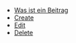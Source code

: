 
  - [Was ist ein Beitrag](./01_what_is_a_post.md) 
  - [Create](./02_create.md) 
  - [Edit](./03_edit.md) 
  - [Delete](./04_delete.md) 
